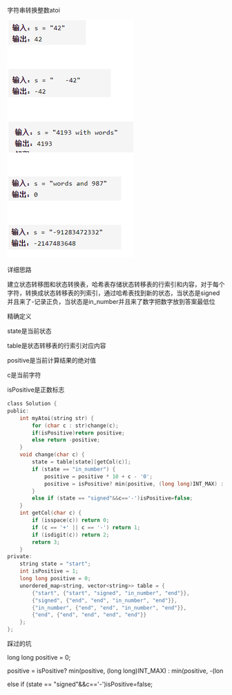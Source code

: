 字符串转换整数atoi

![img](image/1627219733850.png)

详细思路

建立状态转移图和状态转换表，哈希表存储状态转移表的行索引和内容，对于每个字符，转换成状态转移表的列索引，通过哈希表找到新的状态，当状态是signed并且来了-记录正负，当状态是in_number并且来了数字把数字放到答案最低位

精确定义

state是当前状态

table是状态转移表的行索引对应内容

positive是当前计算结果的绝对值

c是当前字符

isPositive是正数标志

```c
class Solution {
public:
    int myAtoi(string str) {
        for (char c : str)change(c);
        if(isPositive)return positive;
        else return -positive;
    }
    void change(char c) {
        state = table[state][getCol(c)];
        if (state == "in_number") {
            positive = positive * 10 + c - '0';
            positive = isPositive? min(positive, (long long)INT_MAX) : min(positive, -(long long)INT_MIN);
        }
        else if (state == "signed"&&c=='-')isPositive=false;
    }
    int getCol(char c) {
        if (isspace(c)) return 0;
        if (c == '+' || c == '-') return 1;
        if (isdigit(c)) return 2;
        return 3;
    }
private:
    string state = "start";
    int isPositive = 1;
    long long positive = 0;
    unordered_map<string, vector<string>> table = {
        {"start", {"start", "signed", "in_number", "end"}},
        {"signed", {"end", "end", "in_number", "end"}},
        {"in_number", {"end", "end", "in_number", "end"}},
        {"end", {"end", "end", "end", "end"}}
    };
};

```



踩过的坑

  long long positive = 0;

  positive = isPositive? min(positive, (long long)INT_MAX) : min(positive, -(lon

  else if (state == "signed"&&c=='-')isPositive=false;